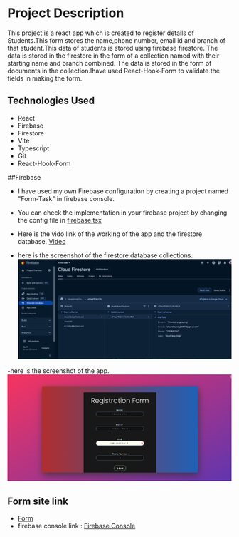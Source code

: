 # Project Description

This project is a react app  which is created to register details of Students.This form stores the name,phone number, email id and branch of that student.This data of students is stored using firebase firestore. The data is stored in the firestore in the form of a collection named with their starting name and branch combined. The data is stored in the form of documents in the collection.Ihave used React-Hook-Form to validate the fields in making the form.

## Technologies Used
- React
- Firebase
- Firestore
- Vite
- Typescript
- Git
- React-Hook-Form

##Firebase
- I have used my own Firebase configuration by creating a project named "Form-Task" in firebase console. 
- You can check the implementation in your firebase project by changing the config file in [firebase.tsx](./src/firebase.tsx)

- Here is the vido link of the working of the app and the firestore database.
  [Video](https://drive.google.com/file/d/1tW_CaFkHow1G5I-EXcjXWl3G-Qjys0UV/view?usp=drive_link)

- here is the screenshot of the firestore database collections.
  ![Firestore](./public/Screenshot%202024-06-06%20101626.png)

-here is the screenshot of the app.
  ![Image](./public/form_page.png)  

## Form site link
- [Form](https://tech-team-expansion-form-task-2024.vercel.app/)
- firebase console link : [Firebase Console](https://console.firebase.google.com/project/form-task-5bb7c/overview)